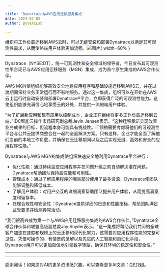 ```yaml
---

title: 'Dynatrace与AWS应用迁移服务集成'
date: 2024-07-02
author: ByteAILab

---
```


组织将工作负载迁移到AWS云时，可以无缝安装和部署Dynatrace以满足其可观测性需求，从而使终端用户体验更加流畅。![图片](https://ai-techpark.com/wp-content/uploads/2024/07/Dynatrace-960x540.jpg){ width=60% }

---
Dynatrace（NYSE:DT），统一可观测性和安全领域的领导者，今日宣布其可观测性平台现已与AWS应用迁移服务（MGN）集成，成为首个原生集成的AWS合作伙伴。

AWS MGN使组织能够高效安全地将应用程序和基础设施迁移到AWS云，并在过渡期间保持业务正常运行而不影响服务。通过这一集成，组织可以在开始在AWS云上运行时自动安装和部署Dynatrace®平台，立即获得广泛的可观测性能力。这使组织能够充满信心地享受云的好处，并提供一流的端用户体验。

“为了扩展新应用和现有应用以控制成本，企业正在继续将更多工作负载迁移到云端，”IDC智能云操作市场研究副总裁Jevin Jensen表示。“这种迁移承诺实现改善业务成果的目标，但流程本身可能具有挑战性。IT领袖需要考虑将他们的可观测性平台与公共云提供商整合在一起的全面解决方案。只有这样，企业才能全面了解他们当前的本地工作负载，并确保在云迁移期间以及之后实现无缝、高效和安全的应用程序性能。”

Dynatrace与AWS MGN的集成使组织快速安全地利用Dynatrace平台进行：

- 优化性能：通过持续监控应用程序并在问题升级之前自动解决潜在问题，Dynatrace帮助团队保持高性能和可用性。
- 管理成本：通过了解应用程序的哪些部分使用了最多资源，Dynatrace使团队能够调整和降低成本。
- 了解用户体验：对用户交互的详细洞察帮助团队提升用户体验，从而提高满意度和留存率。
- 处理合规性和安全性：Dynatrace提供详细的日志和性能指标，帮助团队满足监管要求并检测异常活动。

“我们很高兴成为第一个与AWS应用迁移服务集成的AWS合作伙伴，”Dynatrace全球合作伙伴和联盟高级副总裁Jay Snyder表示。“这一集成将帮助我们共同的全球客户加速在速度和规模上的云迁移和现代化努力，这需要对应用程序性能的完整可见性。凭借可操作的、有情景的见解以及先进的人工智能和自动化手段，Dynatrace用户可以更加自信地引领数字转型，确保其环境的稳定性和安全性。”

---
---
感谢阅读！如果您对AI的更多资讯感兴趣，可以查看更多AI文章：[GPTNB](https://gptnb.com)。